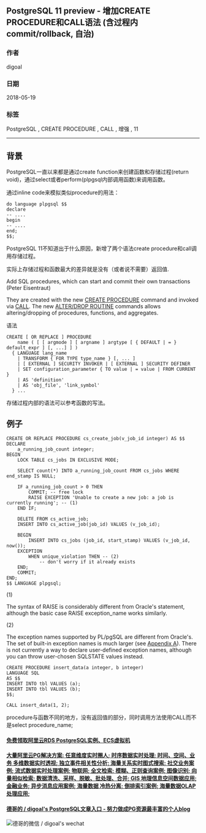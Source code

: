 ## PostgreSQL 11 preview - 增加CREATE PROCEDURE和CALL语法 (含过程内commit/rollback, 自治)   
                                                                                 
### 作者                                                                                 
digoal                                                                                 
                                                                                 
### 日期                                                                                 
2018-05-19                                                                               
                                                                                 
### 标签                                                                                 
PostgreSQL , CREATE PROCEDURE , CALL , 增强 , 11                        
                                                                                 
----                                                                                 
                                                                                 
## 背景       
PostgreSQL一直以来都是通过create function来创建函数和存储过程(return void)，通过select或者perform(plpgsql内部调用函数)来调用函数。    
    
通过inline code来模拟类似procedure的用法：    
    
```    
do language plpgsql $$    
declare    
-- ....    
begin    
-- ....    
end;    
$$;    
```    
    
PostgreSQL 11不知道出于什么原因，新增了两个语法create procedure和call调用存储过程。    
    
实际上存储过程和函数最大的差异就是没有（或者说不需要）返回值.    
    
Add SQL procedures, which can start and commit their own transactions (Peter Eisentraut)    
    
They are created with the new [CREATE PROCEDURE](https://www.postgresql.org/docs/devel/static/sql-createprocedure.html) command and invoked via [CALL](https://www.postgresql.org/docs/devel/static/sql-call.html). The new [ALTER/DROP ROUTINE](https://www.postgresql.org/docs/devel/static/sql-alterroutine.html) commands allows altering/dropping of procedures, functions, and aggregates.    
    
语法    
    
```  
CREATE [ OR REPLACE ] PROCEDURE  
    name ( [ [ argmode ] [ argname ] argtype [ { DEFAULT | = } default_expr ] [, ...] ] )  
  { LANGUAGE lang_name  
    | TRANSFORM { FOR TYPE type_name } [, ... ]  
    | [ EXTERNAL ] SECURITY INVOKER | [ EXTERNAL ] SECURITY DEFINER  
    | SET configuration_parameter { TO value | = value | FROM CURRENT }  
    | AS 'definition'  
    | AS 'obj_file', 'link_symbol'  
  } ...  
```  
    
存储过程内部的语法可以参考函数的写法。     
    
## 例子    
```  
CREATE OR REPLACE PROCEDURE cs_create_job(v_job_id integer) AS $$  
DECLARE  
    a_running_job_count integer;  
BEGIN  
    LOCK TABLE cs_jobs IN EXCLUSIVE MODE;  
  
    SELECT count(*) INTO a_running_job_count FROM cs_jobs WHERE end_stamp IS NULL;  
  
    IF a_running_job_count > 0 THEN  
        COMMIT; -- free lock  
        RAISE EXCEPTION 'Unable to create a new job: a job is currently running'; -- (1)  
    END IF;  
  
    DELETE FROM cs_active_job;  
    INSERT INTO cs_active_job(job_id) VALUES (v_job_id);  
  
    BEGIN  
        INSERT INTO cs_jobs (job_id, start_stamp) VALUES (v_job_id, now());  
    EXCEPTION  
        WHEN unique_violation THEN -- (2)  
            -- don't worry if it already exists  
    END;  
    COMMIT;  
END;  
$$ LANGUAGE plpgsql;  
```  
  
(1)  
  
The syntax of RAISE is considerably different from Oracle's statement, although the basic case RAISE exception_name works similarly.  
  
(2)  
  
The exception names supported by PL/pgSQL are different from Oracle's. The set of built-in exception names is much larger (see [Appendix A](https://www.postgresql.org/docs/devel/static/errcodes-appendix.html)). There is not currently a way to declare user-defined exception names, although you can throw user-chosen SQLSTATE values instead.  
  
    
```    
CREATE PROCEDURE insert_data(a integer, b integer)    
LANGUAGE SQL    
AS $$    
INSERT INTO tbl VALUES (a);    
INSERT INTO tbl VALUES (b);    
$$;    
    
CALL insert_data(1, 2);    
```    
    
procedure与函数不同的地方，没有返回值的部分，同时调用方法使用CALL而不是select procedure_name;    
    
  
  
  
  
  
  
  
  
  
  
  
  
  
  
  
  
  
  
  
  
  
  
  
  
  
  
  
  
  
  
  
  
  
  
  
  
  
#### [免费领取阿里云RDS PostgreSQL实例、ECS虚拟机](https://www.aliyun.com/database/postgresqlactivity "57258f76c37864c6e6d23383d05714ea")
  
  
#### [大量阿里云PG解决方案: 任意维度实时圈人; 时序数据实时处理; 时间、空间、业务 多维数据实时透视; 独立事件相关性分析; 海量关系实时图式搜索; 社交业务案例; 流式数据实时处理案例; 物联网; 全文检索; 模糊、正则查询案例; 图像识别; 向量相似检索; 数据清洗、采样、脱敏、批处理、合并; GIS 地理信息空间数据应用; 金融业务; 异步消息应用案例; 海量数据 冷热分离; 倒排索引案例; 海量数据OLAP处理应用;](https://yq.aliyun.com/topic/118 "40cff096e9ed7122c512b35d8561d9c8")
  
  
#### [德哥的 / digoal's PostgreSQL文章入口 - 努力做成PG资源最丰富的个人blog](https://github.com/digoal/blog/blob/master/README.md "22709685feb7cab07d30f30387f0a9ae")
  
  
![德哥的微信 / digoal's wechat](../pic/digoal_weixin.jpg "f7ad92eeba24523fd47a6e1a0e691b59")
  
